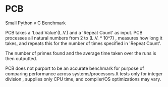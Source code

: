 # PCB
Small Python v C Benchmark

PCB takes a 'Load Value'(L.V.) and a 'Repeat Count' as input.
PCB processes all natural numbers from 2 to (L.V. * 10^7) , measures how 
long it takes, and repeats this for the number of times specified in
'Repeat Count'.

The number of primes found and the average time taken over the runs is
then outputted. 

PCB does not purport to be an accurate benchmark for purpose of 
comparing performance across systems/processors.It tests only for
integer division , supplies only CPU time, and compiler/OS 
optimizations may vary.
